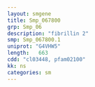 ```yaml
---
layout: smgene
title: Smp_067800
grp: Smp_06
description: "fibrillin 2"
smp: Smp_067800.1
uniprot: "G4VHW5"
length:   663
cdd: "cl03448, pfam02100"
kk: ns
categories: sm
---
```

